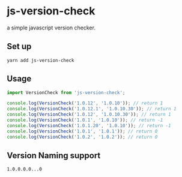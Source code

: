 # js-version-check

a simple javascript version checker.

## Set up

```
yarn add js-version-check
```

## Usage

```js
import VersionCheck from 'js-version-check';

console.log(VersionCheck('1.0.12', '1.0.10')); // return 1
console.log(VersionCheck('1.0.12.1', '1.0.10.30')); // return 1
console.log(VersionCheck('1.0.12', '1.0.10.30')); // return 1
console.log(VersionCheck('1.0.1', '1.0.10')); // return -1
console.log(VersionCheck('1.0.1.20', '1.0.10')); // return -1
console.log(VersionCheck('1.0.1', '1.0.1')); // return 0
console.log(VersionCheck('1.0.2', '1.0.2')); // return 0
```

## Version Naming support

```
1.0.0.0.0...0
```
